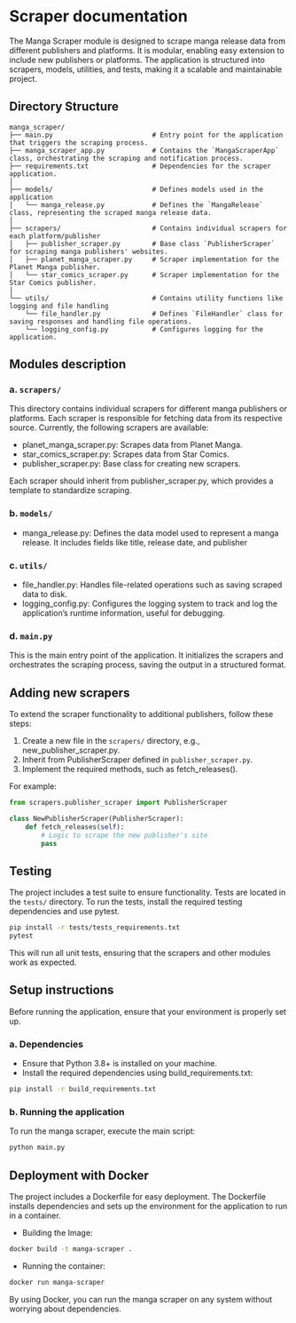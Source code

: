 # Scraper documentation
The Manga Scraper module is designed to scrape manga release data from different publishers and platforms. It is modular, enabling easy extension to include new publishers or platforms. The application is structured into scrapers, models, utilities, and tests, making it a scalable and maintainable project.

## Directory Structure
```
manga_scraper/  
├── main.py                         # Entry point for the application that triggers the scraping process.
├── manga_scraper_app.py            # Contains the `MangaScraperApp` class, orchestrating the scraping and notification process.
├── requirements.txt                # Dependencies for the scraper application.
│
├── models/                         # Defines models used in the application      
│   └── manga_release.py            # Defines the `MangaRelease` class, representing the scraped manga release data.
│
├── scrapers/                       # Contains individual scrapers for each platform/publisher   
│   ├── publisher_scraper.py        # Base class `PublisherScraper` for scraping manga publishers' websites.
│   ├── planet_manga_scraper.py     # Scraper implementation for the Planet Manga publisher.
│   └── star_comics_scraper.py      # Scraper implementation for the Star Comics publisher.
│ 
└── utils/                          # Contains utility functions like logging and file handling
    └── file_handler.py             # Defines `FileHandler` class for saving responses and handling file operations.
    └── logging_config.py           # Configures logging for the application.
```

## Modules description 
### a. ```scrapers/```
This directory contains individual scrapers for different manga publishers or platforms. Each scraper is responsible for fetching data from its respective source. Currently, the following scrapers are available:
- planet_manga_scraper.py: Scrapes data from Planet Manga.
- star_comics_scraper.py: Scrapes data from Star Comics.
- publisher_scraper.py: Base class for creating new scrapers.

Each scraper should inherit from publisher_scraper.py, which provides a template to standardize scraping.

### b. ```models/```
- manga_release.py: Defines the data model used to represent a manga release. It includes fields like title, release date, and publisher

### c. ```utils/```
- file_handler.py: Handles file-related operations such as saving scraped data to disk.
- logging_config.py: Configures the logging system to track and log the application’s runtime information, useful for debugging.

### d. ```main.py```
This is the main entry point of the application. It initializes the scrapers and orchestrates the scraping process, saving the output in a structured format.

## Adding new scrapers 
To extend the scraper functionality to additional publishers, follow these steps:

1. Create a new file in the ```scrapers/``` directory, e.g., new_publisher_scraper.py.
2. Inherit from PublisherScraper defined in ```publisher_scraper.py```.
3. Implement the required methods, such as fetch_releases().

For example:
```python
from scrapers.publisher_scraper import PublisherScraper

class NewPublisherScraper(PublisherScraper):
    def fetch_releases(self):
        # Logic to scrape the new publisher's site
        pass
```

## Testing 
The project includes a test suite to ensure functionality. Tests are located in the ```tests/``` directory. To run the tests, install the required testing dependencies and use pytest.

```bash
pip install -r tests/tests_requirements.txt
pytest
```
This will run all unit tests, ensuring that the scrapers and other modules work as expected.

## Setup instructions 
Before running the application, ensure that your environment is properly set up.

### a. Dependencies
- Ensure that Python 3.8+ is installed on your machine.
- Install the required dependencies using build_requirements.txt:
```bash
pip install -r build_requirements.txt
```

### b. Running the application 
To run the manga scraper, execute the main script:
```python
python main.py
```

## Deployment with Docker
The project includes a Dockerfile for easy deployment. The Dockerfile installs dependencies and sets up the environment for the application to run in a container.

- Building the Image: 
```bash
docker build -t manga-scraper .
```

- Running the container: 
```bash
docker run manga-scraper
```

By using Docker, you can run the manga scraper on any system without worrying about dependencies.



